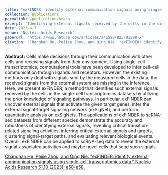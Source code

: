 ```yaml
---
title: "exFINDER: identify external communication signals using single-cell transcriptomics data"
collection: publications
permalink: /publication/braca
excerpt: 'Identifying external signals received by the cells in the single-cell transcriptomics datasets by utilizing the prior knowledge of signaling pathways.'
date: 2023-4-7
venue: 'Nucleic Acids Research'
paperurl: 'https://www.nature.com/articles/s41588-023-01298-x'
citation: 'Changhan He, Peijie Zhou, and Qing Nie. "exFINDER: identify external communication signals using single-cell transcriptomics data." Nucleic Acids Research 51.10 (2023): e58-e58.'
---
```

**Abstract:** Cells make decisions through their communication with other cells and receiving signals from their environment. Using single-cell transcriptomics, computational tools have been developed to infer cell–cell communication through ligands and receptors. However, the existing methods only deal with signals sent by the measured cells in the data, the received signals from the external system are missing in the inference. Here, we present exFINDER, a method that identifies such external signals received by the cells in the single-cell transcriptomics datasets by utilizing the prior knowledge of signaling pathways. In particular, exFINDER can uncover external signals that activate the given target genes, infer the external signal-target signaling network (exSigNet), and perform quantitative analysis on exSigNets. The applications of exFINDER to scRNA-seq datasets from different species demonstrate the accuracy and robustness of identifying external signals, revealing critical transition-related signaling activities, inferring critical external signals and targets, clustering signal-target paths, and evaluating relevant biological events. Overall, exFINDER can be applied to scRNA-seq data to reveal the external signal-associated activities and maybe novel cells that send such signals.

[Changhan He, Peijie Zhou, and Qing Nie. "exFINDER: identify external communication signals using single-cell transcriptomics data." Nucleic Acids Research 51.10 (2023): e58-e58.](https://academic.oup.com/nar/article/51/10/e58/7110758?login=false)
